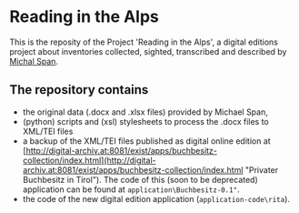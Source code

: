 Reading in the Alps
====

This is the reposity of the Project 'Reading in the Alps', a digital editions project about inventories collected, sighted, transcribed and described by [Michal Span](https://www.uibk.ac.at/geschichte-ethnologie/mitarbeiterinnen/projekt/span-michael/). 

The repository contains
---
 
* the original data (.docx and .xlsx files) provided by Michael Span,
* (python) scripts and (xsl) stylesheets to process the .docx files to XML/TEI files
* a backup of the XML/TEI files published as digital online edition at [http://digital-archiv.at:8081/exist/apps/buchbesitz-collection/index.html](http://digital-archiv.at:8081/exist/apps/buchbesitz-collection/index.html "Privater Buchbesitz in Tirol"). The code of this (soon to be deprecated) application can be found at `application\Buchbesitz-0.1"`.
* the code of the new digital edition application (`application-code\rita`). 
